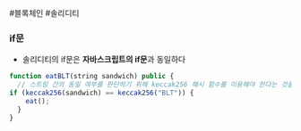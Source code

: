 ---
---

#블록체인 #솔리디티 

### if문
+ 솔리디티의 if문은 **자바스크립트의 if문**과 동일하다
```JavaScript
function eatBLT(string sandwich) public {  
  // 스트링 간의 동일 여부를 판단하기 위해 keccak256 해시 함수를 이용해야 한다는 것을 기억하자   
if (keccak256(sandwich) == keccak256("BLT")) {  
    eat();  
  }  
}
```